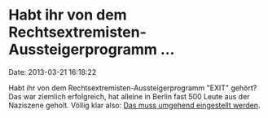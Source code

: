 Habt ihr von dem Rechtsextremisten-Aussteigerprogramm \...
==========================================================

Date: 2013-03-21 16:18:22

Habt ihr von dem Rechtsextremisten-Aussteigerprogramm \"EXIT\" gehört?
Das war ziemlich erfolgreich, hat alleine in Berlin fast 500 Leute aus
der Naziszene geholt. Völlig klar also: [Das muss umgehend eingestellt
werden](http://ml.spiegel.de/article.do?id=889844).
